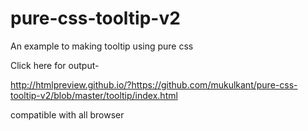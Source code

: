 # pure-css-tooltip-v2
An example to making tooltip using pure css


Click here for output-

http://htmlpreview.github.io/?https://github.com/mukulkant/pure-css-tooltip-v2/blob/master/tooltip/index.html

compatible with all browser
